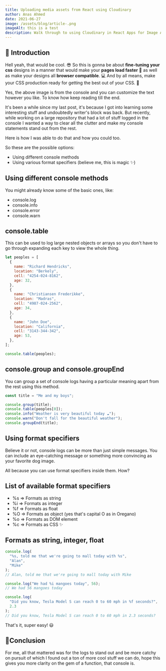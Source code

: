 ```yaml
---
title: Uploading media assets from React using Cloudinary
author: Anas Ahmed
date: 2021-06-27
image: /assets/blog/article-.png
imageAlt: this is a test
description: Walk through to using Cloudinary in React Apps for Image Asset Management
---
```


## 🚩 Introduction

Hell yeah, that would be cool. 😎 So this is gonna be about **fine-tuning your css** designs in a manner that would make your **pages load faster** 🚀 as well as make your designs all **browser compatible**. 💻 And by all means, make your CSS production ready for getting the best out of your CSS. 🎉

Yes, the above image is from the console and you can customize the text however you like. To know how keep reading till the end.

It's been a while since my last post, it's because I got into learning some interesting stuff and undoubtedly writer's block was back. But recently, while working on a large repository that had a lot of stuff logged in the console I wanted a way to clear all the clutter and make my console statements stand out from the rest.

Here is how I was able to do that and how you could too.

So these are the possible options:

- Using different console methods
- Using various format specifiers (believe me, this is magic ✨)


## Using different console methods

You might already know some of the basic ones, like:

- console.log
- console.info
- console.error
- console.warn

## console.table

This can be used to log large nested objects or arrays so you don't have to go through expanding each key to view the whole thing.

```javascript
let peoples = [
  {
    name: "Richard Hendricks",
    location: "Berkely",
    cell: "4254-024-8162",
    age: 32,
  },
  {
    name: "Christiansen Frederikke",
    location: "Madras",
    cell: "4987-024-2562",
    age: 34,
  },
  {
    name: "John Doe",
    location: "California",
    cell: "3143-344-342",
    age: 53,
  },
];

console.table(peoples);
```

## console.group and console.groupEnd

You can group a set of console logs having a particular meaning apart from the rest using this method.

```javascript
const title = "Me and my boys";

console.group(title);
console.table(peoples[0]);
console.info("Weather is very beautiful today ☁");
console.warn("Don't fall for the beautiful weather");
console.groupEnd(title);
```

## Using format specifiers

Believe it or not, console logs can be more than just simple messages. You can include an eye-catching message or something more convincing as your favorite dog image.

All because you can use format specifiers inside them. How?

## List of available format specifiers

- %s ⇒ Formats as string
- %i ⇒ Formats as integer
- %f ⇒ Formats as float
- %O ⇒ Formats as object (yes that's capital O as in Oregano)
- %o ⇒ Formats as DOM element
- %c ⇒ Formats as CSS ✨


## Formats as string, integer, float

```javascript
console.log(
  "%s, told me that we're going to mall today with %s",
  "Alan",
  "Mike"
);
// Alan, told me that we're going to mall today with Mike

console.log("We had %i mangoes today", 56);
// We had 56 mangoes today

console.log(
  "Did you know, Tesla Model S can reach 0 to 60 mph in %f seconds?",
  2.3
);
// Did you know, Tesla Model S can reach 0 to 60 mph in 2.3 seconds?
```

That's it, super easy! 😃

## 🤝Conclusion

For me, all that mattered was for the logs to stand out and be more catchy on pursuit of which I found out a ton of more cool stuff we can do, hope this gives you more clarity on the gem of a function, that console is.
